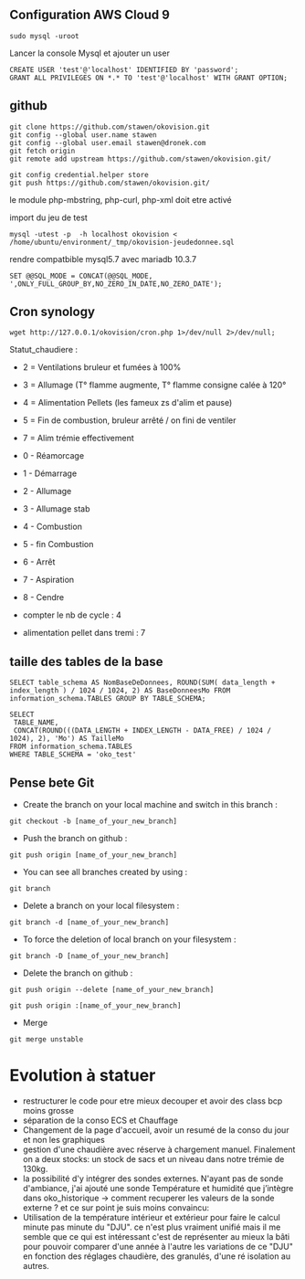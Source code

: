 ## Configuration AWS Cloud 9

```
sudo mysql -uroot
```
Lancer la console Mysql et ajouter un user 
```
CREATE USER 'test'@'localhost' IDENTIFIED BY 'password';
GRANT ALL PRIVILEGES ON *.* TO 'test'@'localhost' WITH GRANT OPTION;
```


## github
```
git clone https://github.com/stawen/okovision.git
git config --global user.name stawen
git config --global user.email stawen@dronek.com
git fetch origin
git remote add upstream https://github.com/stawen/okovision.git/
```
```
git config credential.helper store
git push https://github.com/stawen/okovision.git/
```


le module php-mbstring, php-curl, php-xml doit etre activé 

import du jeu de test
```
mysql -utest -p  -h localhost okovision < /home/ubuntu/environment/_tmp/okovision-jeudedonnee.sql
```
rendre compatbible mysql5.7 avec mariadb 10.3.7 
```
SET @@SQL_MODE = CONCAT(@@SQL_MODE, ',ONLY_FULL_GROUP_BY,NO_ZERO_IN_DATE,NO_ZERO_DATE');
```


## Cron synology
```
wget http://127.0.0.1/okovision/cron.php 1>/dev/null 2>/dev/null;
```


Statut_chaudiere : 
* 2 = Ventilations bruleur et fumées à 100%
* 3 = Allumage (T° flamme augmente, T° flamme consigne calée à 120°
* 4 = Alimentation Pellets (les fameux zs d'alim et pause)
* 5 = Fin de combustion, bruleur arrêté / on fini de ventiler
* 7 = Alim trémie effectivement


* 0 - Réamorcage
* 1 - Démarrage
* 2 - Allumage
* 3 - Allumage stab
* 4 - Combustion
* 5 - fin Combustion
* 6 - Arrêt
* 7 - Aspiration
* 8 - Cendre

* compter le nb de cycle : 4
* alimentation pellet dans tremi : 7





## taille des tables de la base
```
SELECT table_schema AS NomBaseDeDonnees, ROUND(SUM( data_length + index_length ) / 1024 / 1024, 2) AS BaseDonneesMo FROM information_schema.TABLES GROUP BY TABLE_SCHEMA;
```
```
SELECT 
 TABLE_NAME,
 CONCAT(ROUND(((DATA_LENGTH + INDEX_LENGTH - DATA_FREE) / 1024 / 1024), 2), 'Mo') AS TailleMo 
FROM information_schema.TABLES 
WHERE TABLE_SCHEMA = 'oko_test'
```



## Pense bete Git

* Create the branch on your local machine and switch in this branch :
```
git checkout -b [name_of_your_new_branch]
```
* Push the branch on github :
```
git push origin [name_of_your_new_branch]
```
* You can see all branches created by using :
```
git branch
```

* Delete a branch on your local filesystem :
```
git branch -d [name_of_your_new_branch]
```

* To force the deletion of local branch on your filesystem :
```
git branch -D [name_of_your_new_branch]
```

* Delete the branch on github :
```
git push origin --delete [name_of_your_new_branch]
```

```
git push origin :[name_of_your_new_branch]
```

* Merge
```
git merge unstable
```	

# Evolution à statuer

- restructurer le code pour etre mieux decouper et avoir des class bcp moins grosse
- séparation de la conso ECS et Chauffage
- Changement de la page d'accueil, avoir un resumé de la conso du jour et non les graphiques
- gestion d'une chaudière avec réserve à chargement manuel. Finalement on a deux stocks: un stock de sacs et un niveau dans notre trémie de 130kg.
- la possibilité d'y intégrer des sondes externes. N'ayant pas de sonde d'ambiance, j'ai ajouté une sonde Température et humidité que j’intègre dans oko_historique -> comment recuperer les valeurs de la sonde externe ?
et ce sur point je suis moins convaincu:
- Utilisation de la température intérieur et extérieur pour faire le calcul minute pas minute du "DJU". ce n'est plus vraiment unifié mais il me semble que ce qui est intéressant c'est de représenter au mieux la bâti pour pouvoir comparer d'une année à l'autre les variations de ce "DJU" en fonction des réglages chaudière, des granulés, d'une ré isolation au autres.
